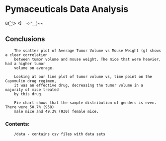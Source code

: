 # Pymaceuticals Data Analysis

ᘛ⁐̤ᕐᐷ ◅&nbsp;&nbsp;&nbsp;&nbsp;<·^__)~~

## Conclusions
        The scatter plot of Average Tumor Volume vs Mouse Weight (g) shows a clear correlation 
        between tumor volume and mouse weight. The mice that were heavier, had a higher tumor 
        volume on average.

        Looking at our line plot of tumor volume vs, time point on the Capomulin drug regimen, 
        it was an effective drug, decreasing the tumor volume in a majority of mice treated 
        by this drug.

        Pie chart shows that the sample distribution of genders is even. There were 50.7% (958) 
        male mice and 49.3% (930) female mice.


### Contents:

		/data - contains csv files with data sets
		